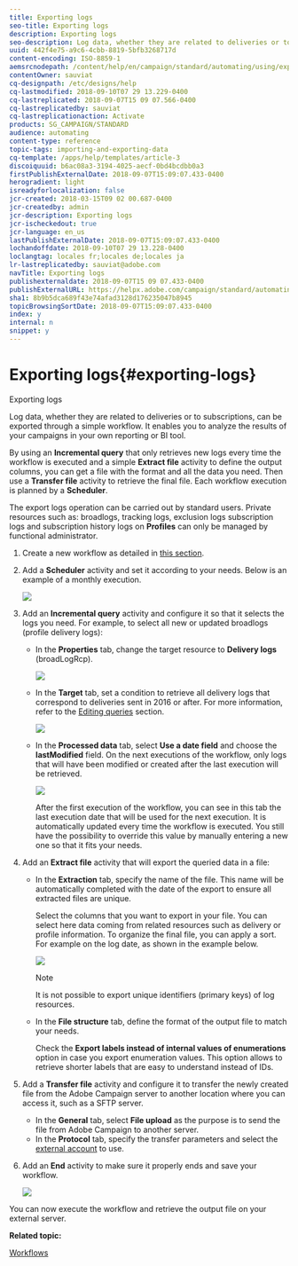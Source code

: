 ```yaml
---
title: Exporting logs
seo-title: Exporting logs
description: Exporting logs
seo-description: Log data, whether they are related to deliveries or to subscriptions, can be exported through a simple workflow.
uuid: 442f4e75-a9c6-4cbb-8819-5bfb3268717d
content-encoding: ISO-8859-1
aemsrcnodepath: /content/help/en/campaign/standard/automating/using/exporting-logs
contentOwner: sauviat
cq-designpath: /etc/designs/help
cq-lastmodified: 2018-09-10T07 29 13.229-0400
cq-lastreplicated: 2018-09-07T15 09 07.566-0400
cq-lastreplicatedby: sauviat
cq-lastreplicationaction: Activate
products: SG_CAMPAIGN/STANDARD
audience: automating
content-type: reference
topic-tags: importing-and-exporting-data
cq-template: /apps/help/templates/article-3
discoiquuid: b6ac08a3-3194-4025-aecf-0bd4bcdbb0a3
firstPublishExternalDate: 2018-09-07T15:09:07.433-0400
herogradient: light
isreadyforlocalization: false
jcr-created: 2018-03-15T09 02 00.687-0400
jcr-createdby: admin
jcr-description: Exporting logs
jcr-ischeckedout: true
jcr-language: en_us
lastPublishExternalDate: 2018-09-07T15:09:07.433-0400
lochandoffdate: 2018-09-10T07 29 13.228-0400
loclangtag: locales fr;locales de;locales ja
lr-lastreplicatedby: sauviat@adobe.com
navTitle: Exporting logs
publishexternaldate: 2018-09-07T15 09 07.433-0400
publishExternalURL: https://helpx.adobe.com/campaign/standard/automating/using/exporting-logs.html
sha1: 8b9b5dca689f43e74afad3128d176235047b8945
topicBrowsingSortDate: 2018-09-07T15:09:07.433-0400
index: y
internal: n
snippet: y
---
```


# Exporting logs{#exporting-logs}

Exporting logs

Log data, whether they are related to deliveries or to subscriptions, can be exported through a simple workflow. It enables you to analyze the results of your campaigns in your own reporting or BI tool.

By using an **Incremental query** that only retrieves new logs every time the workflow is executed and a simple **Extract file** activity to define the output columns, you can get a file with the format and all the data you need. Then use a **Transfer file** activity to retrieve the final file. Each workflow execution is planned by a **Scheduler**.

The export logs operation can be carried out by standard users. Private resources such as: broadlogs, tracking logs, exclusion logs subscription logs and subscription history logs on **Profiles** can only be managed by functional administrator.

1. Create a new workflow as detailed in [this section](../../automating/using/building-a-workflow.md#creating-a-workflow).
1. Add a **Scheduler** activity and set it according to your needs. Below is an example of a monthly execution.

   ![](assets/export_logs_scheduler.png)

1. Add an **Incremental query** activity and configure it so that it selects the logs you need. For example, to select all new or updated broadlogs (profile delivery logs):

    * In the **Properties** tab, change the target resource to **Delivery logs** (broadLogRcp).
    
      ![](assets/export_logs_query_properties.png)

    * In the **Target** tab, set a condition to retrieve all delivery logs that correspond to deliveries sent in 2016 or after. For more information, refer to the [Editing queries](../../automating/using/editing-queries.md#creating-queries) section.
    
      ![](assets/export_logs_query_target.png)

    * In the **Processed data** tab, select **Use a date field** and choose the **lastModified** field. On the next executions of the workflow, only logs that will have been modified or created after the last execution will be retrieved.
    
      ![](assets/export_logs_query_processeddata.png)    
    
      After the first execution of the workflow, you can see in this tab the last execution date that will be used for the next execution. It is automatically updated every time the workflow is executed. You still have the possibility to override this value by manually entering a new one so that it fits your needs.

1. Add an **Extract file** activity that will export the queried data in a file:

    * In the **Extraction** tab, specify the name of the file. This name will be automatically completed with the date of the export to ensure all extracted files are unique.

      Select the columns that you want to export in your file. You can select here data coming from related resources such as delivery or profile information. To organize the final file, you can apply a sort. For example on the log date, as shown in the example below.
    
      ![](assets/export_logs_extractfile_extraction.png)

      >[!NOTE]
      >
      >It is not possible to export unique identifiers (primary keys) of log resources.

    * In the **File structure** tab, define the format of the output file to match your needs.

      Check the **Export labels instead of internal values of enumerations** option in case you export enumeration values. This option allows to retrieve shorter labels that are easy to understand instead of IDs.

1. Add a **Transfer file** activity and configure it to transfer the newly created file from the Adobe Campaign server to another location where you can access it, such as a SFTP server.

    * In the **General** tab, select **File upload** as the purpose is to send the file from Adobe Campaign to another server.
    * In the **Protocol** tab, specify the transfer parameters and select the [external account](../../administration/using/external-accounts.md#creating-an-external-account) to use.

1. Add an **End** activity to make sure it properly ends and save your workflow.

   ![](assets/export_logs_example_workflow.png)

You can now execute the workflow and retrieve the output file on your external server.

**Related topic:**

[Workflows](../../automating/using/discovering-workflows.md)
